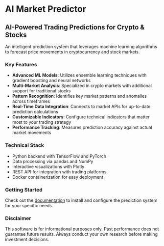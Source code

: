 # AI Market Predictor

## AI-Powered Trading Predictions for Crypto & Stocks

An intelligent prediction system that leverages machine learning algorithms to forecast price movements in cryptocurrency and stock markets.

### Key Features

- **Advanced ML Models**: Utilizes ensemble learning techniques with gradient boosting and neural networks
- **Multi-Market Analysis**: Specialized in crypto markets with additional support for traditional stocks
- **Pattern Recognition**: Identifies key market patterns and anomalies across timeframes
- **Real-Time Data Integration**: Connects to market APIs for up-to-date prediction calculations
- **Customizable Indicators**: Configure technical indicators that matter most to your trading strategy
- **Performance Tracking**: Measures prediction accuracy against actual market movements

### Technical Stack

- Python backend with TensorFlow and PyTorch
- Data processing via pandas and NumPy
- Interactive visualizations with Plotly
- REST API for integration with trading platforms
- Docker containerization for easy deployment

### Getting Started

Check out the [documentation](docs/getting-started.md) to install and configure the prediction system for your specific needs.

### Disclaimer

This software is for informational purposes only. Past performance does not guarantee future results. Always conduct your own research before making investment decisions.